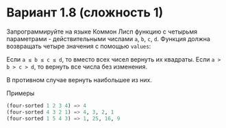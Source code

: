 # Вариант 1.8 (сложность 1)

Запрограммируйте на языке Коммон Лисп функцию с четырьмя параметрами - действительными числами `a`, `b`, `c`, `d`. Функция должна возвращать четыре значения с помощью `values`:

Если `a ≤ b ≤ c ≤ d`, то вместо всех чисел вернуть их квадраты.
Если `a > b > c > d`, то вернуть все числа без изменения.

В противном случае вернуть наибольшее из них.

Примеры

```lisp
(four-sorted 1 2 3 4) => 4
(four-sorted 4 3 2 1) => 4, 3, 2, 1
(four-sorted 1 5 4 3) => 1, 25, 16, 9
```

